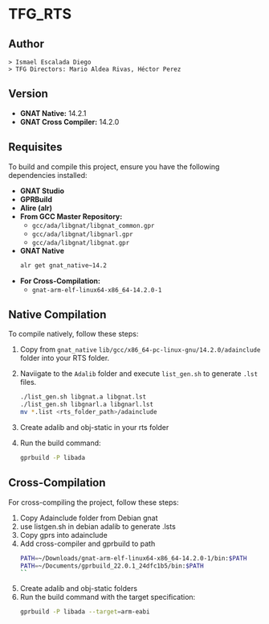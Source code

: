 # TFG_RTS

## Author
    > Ismael Escalada Diego
    > TFG Directors: Mario Aldea Rivas, Héctor Perez

## Version
- **GNAT Native:** 14.2.1  
- **GNAT Cross Compiler:** 14.2.0  

## Requisites
To build and compile this project, ensure you have the following dependencies installed:

- **GNAT Studio**
- **GPRBuild**
- **Alire (alr)**
- **From GCC Master Repository:**
  - `gcc/ada/libgnat/libgnat_common.gpr`
  - `gcc/ada/libgnat/libgnarl.gpr`
  - `gcc/ada/libgnat/libgnat.gpr`
- **GNAT Native**
    ```sh
    alr get gnat_native~14.2
    ```
- **For Cross-Compilation:**
  - `gnat-arm-elf-linux64-x86_64-14.2.0-1`

## Native Compilation
To compile natively, follow these steps:

1. Copy from `gnat_native` `lib/gcc/x86_64-pc-linux-gnu/14.2.0/adainclude`  folder into your RTS folder.
2. Naviigate to the `Adalib` folder and execute `list_gen.sh` to generate `.lst` files.
    ```sh
    ./list_gen.sh libgnat.a libgnat.lst
    ./list_gen.sh libgnarl.a libgnarl.lst
    mv *.list <rts_folder_path>/adainclude
   ```
3. Create adalib and obj-static in your rts folder

4. Run the build command:
   ```sh
   gprbuild -P libada
   ```

## Cross-Compilation
For cross-compiling the project, follow these steps:
1. Copy Adainclude folder from Debian gnat
2. use listgen.sh in debian adalib to generate .lsts
3. Copy gprs into adainclude
2. Add cross-compiler and gprbuild to path
    ```sh
    PATH=~/Downloads/gnat-arm-elf-linux64-x86_64-14.2.0-1/bin:$PATH
    PATH=~/Documents/gprbuild_22.0.1_24dfc1b5/bin:$PATH
    ``    
3. Create adalib and obj-static folders
4. Run the build command with the target specification:
   ```sh
   gprbuild -P libada --target=arm-eabi
   ```

